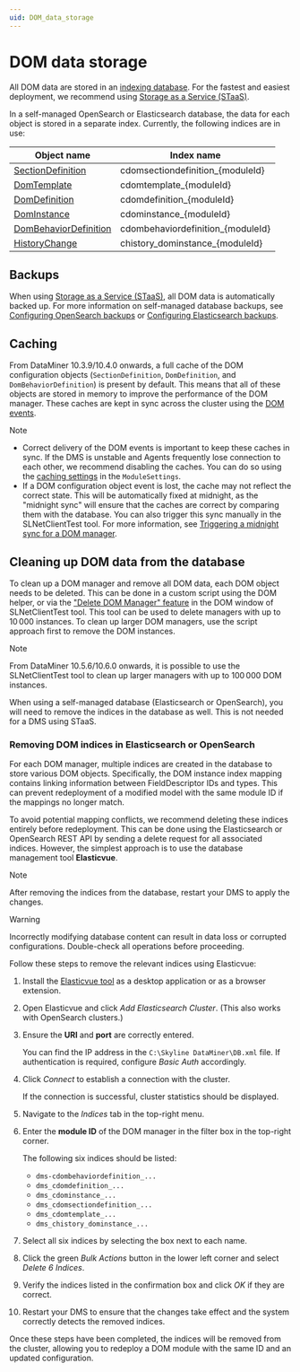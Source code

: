 ```yaml
---
uid: DOM_data_storage
---
```


# DOM data storage

All DOM data are stored in an [indexing database](xref:Indexing_Database). For the fastest and easiest deployment, we recommend using [Storage as a Service (STaaS)](xref:STaaS).

In a self-managed OpenSearch or Elasticsearch database, the data for each object is stored in a separate index. Currently, the following indices are in use:

| Object name | Index name |
|--|--|
| [SectionDefinition](xref:DOM_SectionDefinition) | cdomsectiondefinition_{moduleId} |
| [DomTemplate](xref:DomTemplate) | cdomtemplate_{moduleId} |
| [DomDefinition](xref:DomDefinition) | cdomdefinition_{moduleId} |
| [DomInstance](xref:DomInstance) | cdominstance_{moduleId} |
| [DomBehaviorDefinition](xref:DomBehaviorDefinition) | cdombehaviordefinition_{moduleId} |
| [HistoryChange](xref:DOM_history#historychange) | chistory_dominstance_{moduleId} |

## Backups

When using [Storage as a Service (STaaS)](xref:STaaS), all DOM data is automatically backed up. For more information on self-managed database backups, see [Configuring OpenSearch backups](xref:Configuring_OpenSearch_Backups) or [Configuring Elasticsearch backups](xref:Configuring_Elasticsearch_backups).

## Caching

From DataMiner 10.3.9/10.4.0 onwards<!-- RN 36412 -->, a full cache of the DOM configuration objects (`SectionDefinition`, `DomDefinition`, and `DomBehaviorDefinition`) is present by default. This means that all of these objects are stored in memory to improve the performance of the DOM manager. These caches are kept in sync across the cluster using the [DOM events](xref:DOM_events).

> [!NOTE]
>
> - Correct delivery of the DOM events is important to keep these caches in sync. If the DMS is unstable and Agents frequently lose connection to each other, we recommend disabling the caches. You can do so using the [caching settings](xref:DOM_StorageSettings#cachingsettings) in the `ModuleSettings`.
> - If a DOM configuration object event is lost, the cache may not reflect the correct state. This will be automatically fixed at midnight, as the "midnight sync" will ensure that the caches are correct by comparing them with the database. You can also trigger this sync manually in the SLNetClientTest tool. For more information, see [Triggering a midnight sync for a DOM manager](xref:SLNetClientTest_triggering_DOM_midnight_sync).

## Cleaning up DOM data from the database

To clean up a DOM manager and remove all DOM data, each DOM object needs to be deleted. This can be done in a custom script using the DOM helper, or via the ["Delete DOM Manager" feature](xref:SLNetClientTest_removing_DOM_Manager) in the DOM window of SLNetClientTest tool. This tool can be used to delete managers with up to 10&thinsp;000 instances. To clean up larger DOM managers, use the script approach first to remove the DOM instances.

> [!NOTE]
> From DataMiner 10.5.6/10.6.0 onwards, it is possible to use the SLNetClientTest tool to clean up larger managers with up to 100&thinsp;000 DOM instances.

When using a self-managed database (Elasticsearch or OpenSearch), you will need to remove the indices in the database as well. This is not needed for a DMS using STaaS.

### Removing DOM indices in Elasticsearch or OpenSearch

For each DOM manager, multiple indices are created in the database to store various DOM objects. Specifically, the DOM instance index mapping contains linking information between FieldDescriptor IDs and types. This can prevent redeployment of a modified model with the same module ID if the mappings no longer match.

To avoid potential mapping conflicts, we recommend deleting these indices entirely before redeployment. This can be done using the Elasticsearch or OpenSearch REST API by sending a delete request for all associated indices. However, the simplest approach is to use the database management tool **Elasticvue**.

> [!NOTE]
> After removing the indices from the database, restart your DMS to apply the changes.

> [!WARNING]
> Incorrectly modifying database content can result in data loss or corrupted configurations. Double-check all operations before proceeding.

Follow these steps to remove the relevant indices using Elasticvue:

1. Install the [Elasticvue tool](https://elasticvue.com/installation) as a desktop application or as a browser extension.

1. Open Elasticvue and click *Add Elasticsearch Cluster*. (This also works with OpenSearch clusters.)

1. Ensure the **URI** and **port** are correctly entered.

   You can find the IP address in the `C:\Skyline DataMiner\DB.xml` file. If authentication is required, configure *Basic Auth* accordingly.

1. Click *Connect* to establish a connection with the cluster.

   If the connection is successful, cluster statistics should be displayed.

1. Navigate to the *Indices* tab in the top-right menu.

1. Enter the **module ID** of the DOM manager in the filter box in the top-right corner.

   The following six indices should be listed:

   - `dms-cdombehaviordefinition_...`
   - `dms_cdomdefinition_...`
   - `dms_cdominstance_...`
   - `dms_cdomsectiondefinition_...`
   - `dms_cdomtemplate_...`
   - `dms_chistory_dominstance_...`

1. Select all six indices by selecting the box next to each name.

1. Click the green *Bulk Actions* button in the lower left corner and select *Delete 6 Indices*.

1. Verify the indices listed in the confirmation box and click *OK* if they are correct.

1. Restart your DMS to ensure that the changes take effect and the system correctly detects the removed indices.

Once these steps have been completed, the indices will be removed from the cluster, allowing you to redeploy a DOM module with the same ID and an updated configuration.
